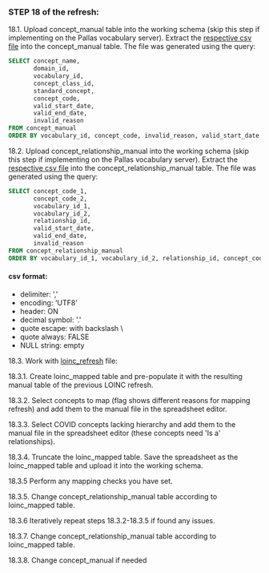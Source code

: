 ### STEP 18 of the refresh:
18.1. Upload concept_manual table into the working schema (skip this step if implementing on the Pallas vocabulary server).
Extract the [respective csv file](https://drive.google.com/file/d/1sXdWNn1oN-EhsqFyT6cl2TI4YBXbDQyV/view?usp=sharing) into the concept_manual table.
The file was generated using the query:
```sql
SELECT concept_name,
       domain_id,
       vocabulary_id,
       concept_class_id,
       standard_concept,
       concept_code,
       valid_start_date,
       valid_end_date,
       invalid_reason
FROM concept_manual
ORDER BY vocabulary_id, concept_code, invalid_reason, valid_start_date, valid_end_date, concept_name
```

18.2. Upload concept_relationship_manual into the working schema (skip this step if implementing on the Pallas vocabulary server).
Extract the [respective csv file](https://drive.google.com/file/d/1-R7_j_PNDrNIO1me_ni4-FNL2bs0iE1d/view?usp=sharing) into the concept_relationship_manual table.
The file was generated using the query:
```sql
SELECT concept_code_1,
       concept_code_2,
       vocabulary_id_1,
       vocabulary_id_2,
       relationship_id,
       valid_start_date,
       valid_end_date,
       invalid_reason
FROM concept_relationship_manual
ORDER BY vocabulary_id_1, vocabulary_id_2, relationship_id, concept_code_1, concept_code_2, invalid_reason, valid_start_date, valid_end_date
```
#### csv format:
- delimiter: ','
- encoding: 'UTF8'
- header: ON
- decimal symbol: '.'
- quote escape: with backslash \
- quote always: FALSE
- NULL string: empty


18.3. Work with [loinc_refresh](https://github.com/OHDSI/Vocabulary-v5.0/blob/master/LOINC/manual_work/loinc_refresh.sql) file:

18.3.1. Create loinc_mapped table and pre-populate it with the resulting manual table of the previous LOINC refresh.

18.3.2. Select concepts to map (flag shows different reasons for mapping refresh) and add them to the manual file in the spreadsheet editor.

18.3.3. Select COVID concepts lacking hierarchy and add them to the manual file in the spreadsheet editor (these concepts need 'Is a' relationships).

18.3.4. Truncate the loinc_mapped table. Save the spreadsheet as the loinc_mapped table and upload it into the working schema.

18.3.5 Perform any mapping checks you have set.

18.3.5. Change concept_relationship_manual table according to loinc_mapped table.

18.3.6 Iteratively repeat steps 18.3.2-18.3.5 if found any issues.

18.3.7. Change concept_relationship_manual table according to loinc_mapped table.

18.3.8. Change concept_manual if needed